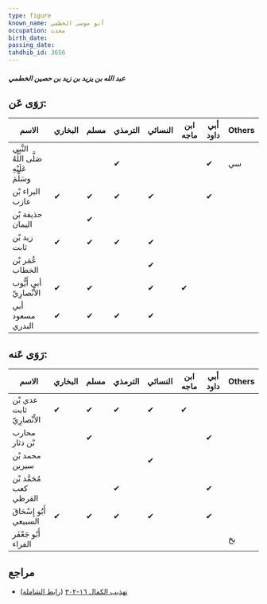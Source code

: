 ```yaml
---
type: figure
known_name: أبو موسى الخطمي
occupation: محدث
birth_date:
passing_date:
tahdhib_id: 3656
---
```

##### عبد الله بن يزيد بن زيد بن حصين الخطمي

## رَوَى عَن:
| الاسم                                     | البخاري | مسلم | الترمذي | النسائي | ابن ماجه | أبي داود | Others |
| ----------------------------------------- | ------- | ---- | ------- | ------- | -------- | -------- | ------ |
| النَّبِي صَلَّى اللَّهُ عَلَيْهِ وسَلَّمَ |         |      | ✔       |         |          | ✔        | سي     |
| البراء بْن عازب                           | ✔       | ✔    | ✔       | ✔       |          | ✔        |        |
| حذيفة بْن اليمان                          |         | ✔    |         |         |          |          |        |
| زيد بْن ثابت                              | ✔       | ✔    | ✔       | ✔       |          |          |        |
| عُمَر بْن الخطاب                          |         |      |         | ✔       |          |          |        |
| أبي أَيُّوب الأَنْصارِيّ                  | ✔       | ✔    |         | ✔       | ✔        |          |        |
| أبي مسعود البدري                          | ✔       | ✔    | ✔       | ✔       |          |          |        |
## رَوَى عَنه:
| الاسم                     | البخاري | مسلم | الترمذي | النسائي | ابن ماجه | أبي داود | Others |
| ------------------------- | ------- | ---- | ------- | ------- | -------- | -------- | ------ |
| عدي بْن ثابت الأَنْصارِيّ | ✔       | ✔    | ✔       | ✔       | ✔        |          |        |
| محارب بْن دثار            |         | ✔    |         |         |          | ✔        |        |
| محمد بْن سيرين            |         |      |         | ✔       |          |          |        |
| مُحَمَّد بْن كعب القرظي   |         |      | ✔       |         |          | ✔        |        |
| أَبُو إِسْحَاقَ السبيعي   | ✔       | ✔    | ✔       | ✔       |          | ✔        |        |
| أَبُو جَعْفَر الفراء      |         |      |         |         |          |          | بخ     |
## مراجع
- [تهذيب الكمال ١٦-٣٠٢](obsidian://open?vault=Tahdhib-al-Kamal&file=Figures/٣٦٥٦-عبد%20الله%20بن%20يزيد%20بن%20زيد%20بن%20حصين%20الخطمي) ([رابط الشاملة](https://shamela.ws/book/3722/8295))